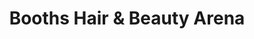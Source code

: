 ---
title: "Booths Hair & Beauty Arena"
url: /lynchburg/booths-hair-und-beauty-arena/
shop: Friseur
---